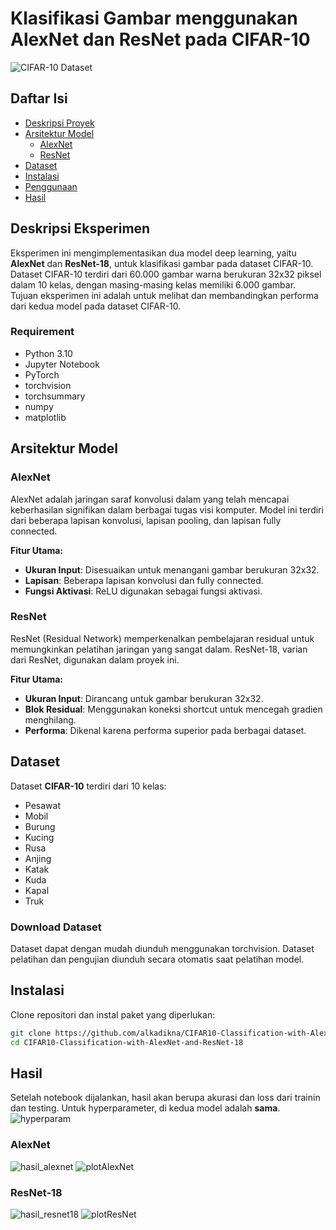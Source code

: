 # Klasifikasi Gambar menggunakan AlexNet dan ResNet pada CIFAR-10

![CIFAR-10 Dataset](https://github.com/user-attachments/assets/977b75d7-cbab-4fe8-8dd2-508b19dd4ba5)

## Daftar Isi
- [Deskripsi Proyek](#deskripsi-proyek)
- [Arsitektur Model](#arsitektur-model)
  - [AlexNet](#alexnet)
  - [ResNet](#resnet)
- [Dataset](#dataset)
- [Instalasi](#instalasi)
- [Penggunaan](#penggunaan)
- [Hasil](#hasil)

## Deskripsi Eksperimen
Eksperimen ini mengimplementasikan dua model deep learning, yaitu **AlexNet** dan **ResNet-18**, untuk klasifikasi gambar pada dataset CIFAR-10. Dataset CIFAR-10 terdiri dari 60.000 gambar warna berukuran 32x32 piksel dalam 10 kelas, dengan masing-masing kelas memiliki 6.000 gambar. Tujuan eksperimen ini adalah untuk melihat dan membandingkan performa dari kedua model pada dataset CIFAR-10.

### Requirement
- Python 3.10
- Jupyter Notebook
- PyTorch
- torchvision
- torchsummary
- numpy
- matplotlib

## Arsitektur Model

### AlexNet
AlexNet adalah jaringan saraf konvolusi dalam yang telah mencapai keberhasilan signifikan dalam berbagai tugas visi komputer. Model ini terdiri dari beberapa lapisan konvolusi, lapisan pooling, dan lapisan fully connected.

**Fitur Utama:**
- **Ukuran Input**: Disesuaikan untuk menangani gambar berukuran 32x32.
- **Lapisan**: Beberapa lapisan konvolusi dan fully connected.
- **Fungsi Aktivasi**: ReLU digunakan sebagai fungsi aktivasi.

### ResNet
ResNet (Residual Network) memperkenalkan pembelajaran residual untuk memungkinkan pelatihan jaringan yang sangat dalam. ResNet-18, varian dari ResNet, digunakan dalam proyek ini.

**Fitur Utama:**
- **Ukuran Input**: Dirancang untuk gambar berukuran 32x32.
- **Blok Residual**: Menggunakan koneksi shortcut untuk mencegah gradien menghilang.
- **Performa**: Dikenal karena performa superior pada berbagai dataset.

## Dataset
Dataset **CIFAR-10** terdiri dari 10 kelas:
- Pesawat
- Mobil
- Burung
- Kucing
- Rusa
- Anjing
- Katak
- Kuda
- Kapal
- Truk

### Download Dataset
Dataset dapat dengan mudah diunduh menggunakan torchvision. Dataset pelatihan dan pengujian diunduh secara otomatis saat pelatihan model.

## Instalasi
Clone repositori dan instal paket yang diperlukan:

```bash
git clone https://github.com/alkadikna/CIFAR10-Classification-with-AlexNet-and-ResNet-18
cd CIFAR10-Classification-with-AlexNet-and-ResNet-18
```

## Hasil
Setelah notebook dijalankan, hasil akan berupa akurasi dan loss dari trainin dan testing. Untuk hyperparameter, di kedua model adalah **sama**.
![hyperparam](https://github.com/user-attachments/assets/25674d2c-de40-48dd-a507-476ea77a0303)

### AlexNet
![hasil_alexnet](https://github.com/user-attachments/assets/c8b03ef5-a883-4aa6-9703-8ecd50065551)
![plotAlexNet](https://github.com/user-attachments/assets/4fa603d8-9419-47fd-a80c-02b0d56bb155)

### ResNet-18
![hasil_resnet18](https://github.com/user-attachments/assets/98e3af9e-ab47-4646-ba49-7bd4d613e779)
![plotResNet](https://github.com/user-attachments/assets/c9209b0c-badc-429a-a218-b4efb0480a84)
